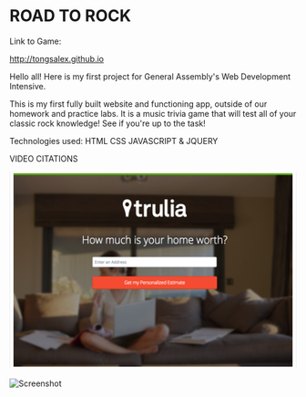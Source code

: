 # ROAD TO ROCK

Link to Game:

http://tongsalex.github.io

Hello all! Here is my first project for General Assembly's Web Development Intensive.

This is my first fully built website and functioning app, outside of our homework and practice labs. It is a music trivia game that will test all of your classic rock knowledge! See if you're up to the task!

Technologies used:
HTML
CSS
JAVASCRIPT & JQUERY

VIDEO CITATIONS

![Screenshot](./screenshots/trulia.png)

![Screenshot](./screenshots/roadtorock.png)
